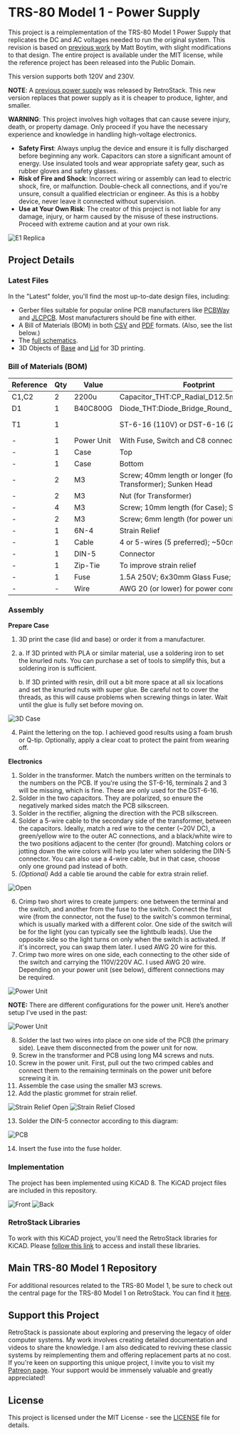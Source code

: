 # TRS-80 Model 1 - Power Supply

This project is a reimplementation of the TRS-80 Model 1 Power Supply that replicates the DC and AC voltages needed to run the original system. This revision is based on [previous work](https://github.com/maboytim/TRS-80_Model1_Power_Supply) by Matt Boytim, with slight modifications to that design. The entire project is available under the MIT license, while the reference project has been released into the Public Domain.

This version supports both 120V and 230V.

**NOTE**: A [previous power supply](https://github.com/RetroStack/TRS-80-Model-I-Power-Supply) was released by RetroStack. This new version replaces that power supply as it is cheaper to produce, lighter, and smaller.

**WARNING**: This project involves high voltages that can cause severe injury, death, or property damage. Only proceed if you have the necessary experience and knowledge in handling high-voltage electronics.
- **Safety First**: Always unplug the device and ensure it is fully discharged before beginning any work. Capacitors can store a significant amount of energy. Use insulated tools and wear appropriate safety gear, such as rubber gloves and safety glasses.
- **Risk of Fire and Shock**: Incorrect wiring or assembly can lead to electric shock, fire, or malfunction. Double-check all connections, and if you're unsure, consult a qualified electrician or engineer. As this is a hobby device, never leave it connected without supervision.
- **Use at Your Own Risk**: The creator of this project is not liable for any damage, injury, or harm caused by the misuse of these instructions. Proceed with extreme caution and at your own risk.

![E1 Replica](/Images/Photo.png)

## Project Details

### Latest Files

In the "Latest" folder, you'll find the most up-to-date design files, including:

- Gerber files suitable for popular online PCB manufacturers like [PCBWay](/Latest/Gerber_PCBWay.zip) and [JLCPCB](/Latest/Gerber_JLCPCB.zip). Most manufacturers should be fine with either.
- A Bill of Materials (BOM) in both [CSV](/Latest/BOM.csv) and [PDF](/Latest/BOM.pdf) formats. (Also, see the list below.)
- The [full schematics](/Latest/Schematics.pdf).
- 3D Objects of [Base](/Latest/3DPrint_Base.stl) and [Lid](/Latest/3DPrint_Lid.stl) for 3D printing.

### Bill of Materials (BOM)

| Reference | Qty | Value      | Footprint                                                   | Source |
| --------- | --- | ---------- | ----------------------------------------------------------- |-|
| C1,C2     | 2   | 2200u      | Capacitor_THT:CP_Radial_D12.5mm_P5.00mm                     | [Mouser](https://www.mouser.com/ProductDetail/647-UVR1C222MHD1TO) |
| D1        | 1   | B40C800G   | Diode_THT:Diode_Bridge_Round_D9.8mm                         | [Mouser](https://www.mouser.com/ProductDetail/625-B40C800G-E4) |
| T1        | 1   |            | ST-6-16 (110V) or DST-6-16 (220V)                           | Mouser [ST](https://www.mouser.com/ProductDetail/530-ST-6-16) [DST](https://www.mouser.com/ProductDetail/530-DST-6-16) |
| -         | 1   | Power Unit | With Fuse, Switch and C8 connector                          | [AliExpress](https://www.aliexpress.us/item/3256805889410008.html) |
| -         | 1   | Case       | Top                                                         | [JLCPCB](https://jlc3dp.com/3d-printing-quote) |
| -         | 1   | Case       | Bottom                                                      | [JLCPCB](https://jlc3dp.com/3d-printing-quote) |
| -         | 2   | M3         | Screw; 40mm length or longer (for Transformer); Sunken Head | |
| -         | 2   | M3         | Nut (for Transformer)                                       | |
| -         | 4   | M3         | Screw; 10mm length (for Case); Sunken Head                  | |
| -         | 2   | M3         | Screw; 6mm length (for power unit); Black                   | |
| -         | 1   | 6N-4       | Strain Relief                                               | [AliExpress](https://www.aliexpress.us/item/3256804453313992.html) |
| -         | 1   | Cable      | 4 or 5-wires (5 preferred); ~50cm length                    | |
| -         | 1   | DIN-5      | Connector                                                   | |
| -         | 1   | Zip-Tie    | To improve strain relief                                    | |
| -         | 1   | Fuse       | 1.5A 250V; 6x30mm Glass Fuse; Fast Blow                     | |
| -         | -   | Wire       | AWG 20 (or lower) for power connection                      | |

### Assembly

**Prepare Case**

1.  3D print the case (lid and base) or order it from a manufacturer.
2.  a. If 3D printed with PLA or similar material, use a soldering iron to set the knurled nuts. You can purchase a set of tools to simplify this, but a soldering iron is sufficient.

    b. If 3D printed with resin, drill out a bit more space at all six locations and set the knurled nuts with super glue. Be careful not to cover the threads, as this will cause problems when screwing things in later. Wait until the glue is fully set before moving on.

![3D Case](/Images/3DPrint_Top.png)

4. Paint the lettering on the top. I achieved good results using a foam brush or Q-tip. Optionally, apply a clear coat to protect the paint from wearing off.

**Electronics**

1. Solder in the transformer. Match the numbers written on the terminals to the numbers on the PCB. If you're using the ST-6-16, terminals 2 and 3 will be missing, which is fine. These are only used for the DST-6-16.
2. Solder in the two capacitors. They are polarized, so ensure the negatively marked sides match the PCB silkscreen.
3. Solder in the rectifier, aligning the direction with the PCB silkscreen.
4. Solder a 5-wire cable to the secondary side of the transformer, between the capacitors. Ideally, match a red wire to the center (~20V DC), a green/yellow wire to the outer AC connections, and a black/white wire to the two positions adjacent to the center (for ground). Matching colors or jotting down the wire colors will help you later when soldering the DIN-5 connector. You can also use a 4-wire cable, but in that case, choose only one ground pad instead of both.
5. _(Optional)_ Add a cable tie around the cable for extra strain relief.

![Open](/Images/Open.png)

6. Crimp two short wires to create jumpers: one between the terminal and the switch, and another from the fuse to the switch. Connect the first wire (from the connector, not the fuse) to the switch's common terminal, which is usually marked with a different color. One side of the switch will be for the light (you can typically see the lightbulb leads). Use the opposite side so the light turns on only when the switch is activated. If it's incorrect, you can swap them later. I used AWG 20 wire for this.
7. Crimp two more wires on one side, each connecting to the other side of the switch and carrying the 110V/220V AC. I used AWG 20 wire. Depending on your power unit (see below), different connections may be required.

![Power Unit](/Images/Power_Unit2.png)

**NOTE:** There are different configurations for the power unit. Here’s another setup I've used in the past:

![Power Unit](/Images/Power_Unit1.png)

8. Solder the last two wires into place on one side of the PCB (the primary side). Leave them disconnected from the power unit for now.
9. Screw in the transformer and PCB using long M4 screws and nuts.
10. Screw in the power unit. First, pull out the two crimped cables and connect them to the remaining terminals on the power unit before screwing it in.
11. Assemble the case using the smaller M3 screws.
12. Add the plastic grommet for strain relief.

![Strain Relief Open](/Images/Strain_Relief1.png)
![Strain Relief Closed](/Images/Strain_Relief2.png)

13. Solder the DIN-5 connector according to this diagram:

![PCB](/Images/DIN-5_Connector.png)

14. Insert the fuse into the fuse holder.

### Implementation

The project has been implemented using KiCAD 8. The KiCAD project files are included in this repository.

![Front](/Images/3D_Front.png)
![Back](/Images/3D_Back.png)

### RetroStack Libraries

To work with this KiCAD project, you'll need the RetroStack libraries for KiCAD. Please [follow this link](https://www.github.com/RetroStack/KiCAD-Libraries) to access and install these libraries.

## Main TRS-80 Model 1 Repository

For additional resources related to the TRS-80 Model 1, be sure to check out the central page for the TRS-80 Model 1 on RetroStack. You can find it [here](https://www.github.com/RetroStack/TRS-80-Model-I).

## Support this Project

RetroStack is passionate about exploring and preserving the legacy of older computer systems. My work involves creating detailed documentation and videos to share the knowledge. I am also dedicated to reviving these classic systems by reimplementing them and offering replacement parts at no cost. If you're keen on supporting this unique project, I invite you to visit my [Patreon page](https://www.patreon.com/RetroStack). Your support would be immensely valuable and greatly appreciated!

## License

This project is licensed under the MIT License - see the [LICENSE](LICENSE) file for details.
